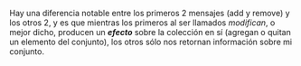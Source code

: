 Hay una diferencia notable entre los primeros 2 mensajes (add y remove) y los otros 2, y es que mientras los primeros al ser llamados _modifican_, o mejor dicho, producen un _**efecto**_ sobre la colección en sí (agregan o quitan un elemento del conjunto), los otros sólo nos retornan información sobre mi conjunto.
